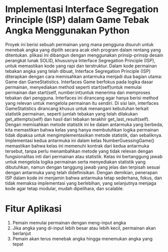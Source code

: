 # Implementasi Interface Segregation Principle (ISP) dalam Game Tebak Angka Menggunakan Python
Proyek ini berisi sebuah permainan yang mana pengguna disuruh untuk menebak angka yang dipilih secara acak oleh program dalam rentang yang ditentukan. plikasi ini dibangun dengan menggunakan prinsip-prinsip desain perangkat lunak SOLID, khususnya Interface Segregation Principle (ISP), untuk memastikan kode yang rapi dan terstruktur.
Dalam kode permainan tebakan angka yang telah dibuat, Interface Segregation Principle (ISP) diterapkan dengan cara memisahkan antarmuka menjadi dua bagian utama: Game dan GameStatistics.
Interfaces Game berfokus pada logika dasar permainan, menyediakan method seperti start(self)untuk memulai permainan dan start(self, number:int)untuk menerima dan memproses tebakan dari pengguna. Interfaces ini dirancang agar hanya berisi method yang relevan untuk mengelola permainan itu sendiri.
Di sisi lain, interfaces GameStatistics dirancang khusus untuk menangani kebutuhan terkait statistik permainan, seperti jumlah tebakan yang telah dilakukan get_attempts(self) dan hasil dari tebakan terakhir get_last_result(self). Dengan memisahkan metode statistik ini ke dalam antarmuka yang berbeda, kita memastikan bahwa kelas yang hanya membutuhkan logika permainan tidak dipaksa untuk mengimplementasikan metode statistik, dan sebaliknya.
Implementasi kedua antarmuka ini dalam kelas NumberGuessingGame() memastikan bahwa kelas ini memenuhi kontrak dari kedua antarmuka tersebut, tanpa perlu menambahkan metode yang tidak relevan dengan fungsionalitas inti dari permainan atau statistik. Kelas ini bertanggung jawab untuk mengelola logika permainan serta menyediakan statistik yang dibutuhkan, namun dengan tanggung jawab yang jelas dan terpisah sesuai dengan antarmuka yang telah didefinisikan.
Dengan demikian, penerapan ISP dalam kode ini menjamin bahwa antarmuka tetap sederhana, fokus, dan tidak memaksa implementasi yang berlebihan, yang selanjutnya menjaga kode agar tetap modular, mudah dipelihara, dan scalable.


# Fitur Aplikasi
1. Pemain memulai permainan dengan meng-input angka
2. Jika angka yang di-input lebih besar atau lebih kecil, permainan akan berlanjut
3. Pemain akan terus menebak angka hingga menemukan angka yang tepat
